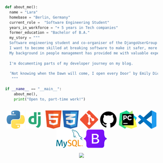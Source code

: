 

```python
def about_me():
  name = "Lara"
  homebase = "Berlin, Germany"
  current_role =  "Software Engineering Student"
  years_in_workforce = "+ 5 years in Tech companies"
  former_education = "Bachelor of B.A."
  my_story = """ 
  Software engineering student and co-organiser of the DjangoUserGroup Berlin. I'm excited about Python, Django projects, and anything around test automation.
  I want to become skilled at breaking software to make it safer, more robust, and more efficient for both the business and the user.
  My background in people management has provided me with valuable experience in problem-solving and business strategy. 

  I'm documenting parts of my developer journey on my blog.

  ‘Not knowing when the Dawn will come, I open every Door’ by Emily Dickinson'
   """

if __name__ == "__main__":
    about_me(),
    print("Open to, part-time work!")

```

<h2 align="center">  </h2> 
<p align="center">
<a><img height="60" src="images/python-programming-language-icon.png" </a>
<a><img height="60" src="images/django-icon.png" </a>
<a><img height="60" src="images/html-icon.png" </a>
<a><img height="60" src="images/css-icon.png" </a>
<a><img height="60" src="images/git-icon.png" </a>
<a><img height="60" src="images/github-icon.png" </a>
<a><img height="60" src="images/pycharm-icon.png" </a>
<a><img height="60" src="images/visual-studio-code-icon.png"</a>
<a><img height="60" src="images/mysql-icon.png" </a>
<a><img height="60" src="images/bootstrap-5-logo-icon.png" </a>

<br>
<p align="center">
<a><img src="https://holopin.me/larakraemer"</a>
